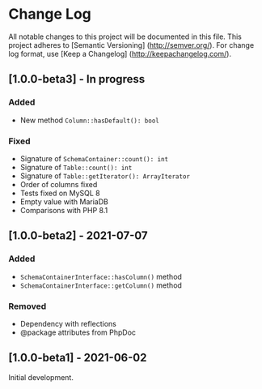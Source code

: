 # Change Log

All notable changes to this project will be documented in this file. This project adheres
to [Semantic Versioning] (http://semver.org/). For change log format,
use [Keep a Changelog] (http://keepachangelog.com/).

## [1.0.0-beta3] - In progress

### Added

- New method `Column::hasDefault(): bool`

### Fixed

- Signature of `SchemaContainer::count(): int`
- Signature of `Table::count(): int`
- Signature of `Table::getIterator(): ArrayIterator`
- Order of columns fixed
- Tests fixed on MySQL 8
- Empty value with MariaDB
- Comparisons with PHP 8.1

## [1.0.0-beta2] - 2021-07-07

### Added

- `SchemaContainerInterface::hasColumn()` method
- `SchemaContainerInterface::getColumn()` method

### Removed

- Dependency with reflections
- @package attributes from PhpDoc

## [1.0.0-beta1] - 2021-06-02

Initial development.
